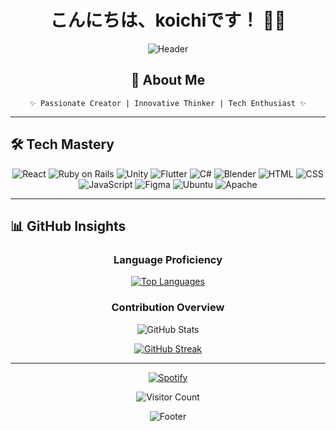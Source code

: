 <div align="center">

# こんにちは、koichiです！ 👋🌟

![Header](https://capsule-render.vercel.app/api?type=waving&color=gradient&height=300&section=header&text=koichi&fontSize=90&animation=fadeIn&fontAlignY=38&desc=Passionate%20Creator&descAlignY=51&descAlign=62)

## 🚀 About Me

```
✨ Passionate Creator | Innovative Thinker | Tech Enthusiast ✨
```

</div>

---

## 🛠️ Tech Mastery

<div align="center">

![React](https://img.shields.io/badge/-React-61DAFB?style=for-the-badge&logo=react&logoColor=black)
![Ruby on Rails](https://img.shields.io/badge/-Rails-CC0000?style=for-the-badge&logo=ruby-on-rails&logoColor=white)
![Unity](https://img.shields.io/badge/-Unity-000000?style=for-the-badge&logo=unity&logoColor=white)
![Flutter](https://img.shields.io/badge/-Flutter-02569B?style=for-the-badge&logo=flutter&logoColor=white)
![C#](https://img.shields.io/badge/-C%23-239120?style=for-the-badge&logo=c-sharp&logoColor=white)
![Blender](https://img.shields.io/badge/-Blender-F5792A?style=for-the-badge&logo=blender&logoColor=white)
![HTML](https://img.shields.io/badge/-HTML-E34F26?style=for-the-badge&logo=html5&logoColor=white)
![CSS](https://img.shields.io/badge/-CSS-1572B6?style=for-the-badge&logo=css3&logoColor=white)
![JavaScript](https://img.shields.io/badge/-JavaScript-F7DF1E?style=for-the-badge&logo=javascript&logoColor=black)
![Figma](https://img.shields.io/badge/-Figma-F24E1E?style=for-the-badge&logo=figma&logoColor=white)
![Ubuntu](https://img.shields.io/badge/-Ubuntu-E95420?style=for-the-badge&logo=ubuntu&logoColor=white)
![Apache](https://img.shields.io/badge/-Apache-D22128?style=for-the-badge&logo=apache&logoColor=white)

</div>

---

## 📊 GitHub Insights

<div align="center">

### Language Proficiency
[![Top Languages](https://github-readme-stats.vercel.app/api/top-langs/?username=koichi2426&layout=compact&theme=radical&hide_border=true&bg_color=0D1117&title_color=58A6FF&text_color=C9D1D9&icon_color=58A6FF)](https://github.com/anuraghazra/github-readme-stats)

### Contribution Overview
![GitHub Stats](https://github-readme-stats.vercel.app/api?username=koichi2426&show_icons=true&theme=radical&hide_border=true&bg_color=0D1117&title_color=58A6FF&text_color=C9D1D9&icon_color=58A6FF)

[![GitHub Streak](https://github-readme-streak-stats.herokuapp.com/?user=koichi2426&theme=radical&hide_border=true&background=0D1117&ring=58A6FF&fire=58A6FF&currStreakNum=C9D1D9&sideNums=C9D1D9&currStreakLabel=C9D1D9&sideLabels=C9D1D9&dates=58A6FF)](https://git.io/streak-stats)

</div>

---

<div align="center">

[![Spotify](https://novatorem-koichi2426.vercel.app/api/spotify)](https://open.spotify.com/user/koichi2426)

![Visitor Count](https://profile-counter.glitch.me/koichi2426/count.svg)

![Footer](https://capsule-render.vercel.app/api?type=waving&color=gradient&height=100&section=footer)

</div>
